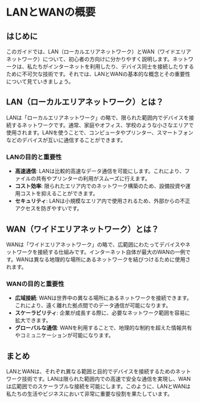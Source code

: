 # LANとWANの概要

## はじめに

このガイドでは、LAN（ローカルエリアネットワーク）とWAN（ワイドエリアネットワーク）について、初心者の方向けに分かりやすく説明します。ネットワークは、私たちがインターネットを利用したり、デバイス同士を接続したりするために不可欠な技術です。それでは、LANとWANの基本的な概念とその重要性について見ていきましょう。

## LAN（ローカルエリアネットワーク）とは？

LANは「ローカルエリアネットワーク」の略で、限られた範囲内でデバイスを接続するネットワークです。通常、家庭やオフィス、学校のような小さなエリアで使用されます。LANを使うことで、コンピュータやプリンター、スマートフォンなどのデバイスが互いに通信することができます。

### LANの目的と重要性
- **高速通信**: LANは比較的高速なデータ通信を可能にします。これにより、ファイルの共有やプリンターの利用がスムーズに行えます。
- **コスト効率**: 限られたエリア内でのネットワーク構築のため、設備投資や運用コストを抑えることができます。
- **セキュリティ**: LANは小規模なエリア内で使用されるため、外部からの不正アクセスを防ぎやすいです。

## WAN（ワイドエリアネットワーク）とは？

WANは「ワイドエリアネットワーク」の略で、広範囲にわたってデバイスやネットワークを接続する仕組みです。インターネット自体が最大のWANの一例です。WANは異なる地理的な場所にあるネットワークを結びつけるために使用されます。

### WANの目的と重要性
- **広域接続**: WANは世界中の異なる場所にあるネットワークを接続できます。これにより、遠く離れた拠点間でのデータ通信が可能になります。
- **スケーラビリティ**: 企業が成長する際に、必要なネットワーク範囲を容易に拡大できます。
- **グローバルな通信**: WANを利用することで、地理的な制約を超えた情報共有やコミュニケーションが可能になります。

## まとめ

LANとWANは、それぞれ異なる範囲と目的でデバイスを接続するためのネットワーク技術です。LANは限られた範囲内での高速で安全な通信を実現し、WANは広範囲でのスケーラブルな接続を可能にします。このように、LANとWANは私たちの生活やビジネスにおいて非常に重要な役割を果たしています。